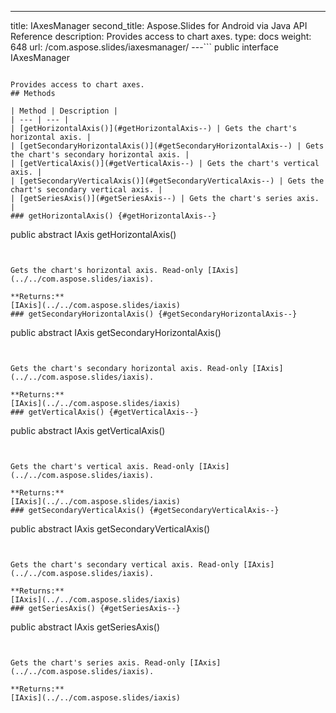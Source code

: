 ---
title: IAxesManager
second_title: Aspose.Slides for Android via Java API Reference
description: Provides access to chart axes.
type: docs
weight: 648
url: /com.aspose.slides/iaxesmanager/
---```
public interface IAxesManager
```

Provides access to chart axes.
## Methods

| Method | Description |
| --- | --- |
| [getHorizontalAxis()](#getHorizontalAxis--) | Gets the chart's horizontal axis. |
| [getSecondaryHorizontalAxis()](#getSecondaryHorizontalAxis--) | Gets the chart's secondary horizontal axis. |
| [getVerticalAxis()](#getVerticalAxis--) | Gets the chart's vertical axis. |
| [getSecondaryVerticalAxis()](#getSecondaryVerticalAxis--) | Gets the chart's secondary vertical axis. |
| [getSeriesAxis()](#getSeriesAxis--) | Gets the chart's series axis. |
### getHorizontalAxis() {#getHorizontalAxis--}
```
public abstract IAxis getHorizontalAxis()
```


Gets the chart's horizontal axis. Read-only [IAxis](../../com.aspose.slides/iaxis).

**Returns:**
[IAxis](../../com.aspose.slides/iaxis)
### getSecondaryHorizontalAxis() {#getSecondaryHorizontalAxis--}
```
public abstract IAxis getSecondaryHorizontalAxis()
```


Gets the chart's secondary horizontal axis. Read-only [IAxis](../../com.aspose.slides/iaxis).

**Returns:**
[IAxis](../../com.aspose.slides/iaxis)
### getVerticalAxis() {#getVerticalAxis--}
```
public abstract IAxis getVerticalAxis()
```


Gets the chart's vertical axis. Read-only [IAxis](../../com.aspose.slides/iaxis).

**Returns:**
[IAxis](../../com.aspose.slides/iaxis)
### getSecondaryVerticalAxis() {#getSecondaryVerticalAxis--}
```
public abstract IAxis getSecondaryVerticalAxis()
```


Gets the chart's secondary vertical axis. Read-only [IAxis](../../com.aspose.slides/iaxis).

**Returns:**
[IAxis](../../com.aspose.slides/iaxis)
### getSeriesAxis() {#getSeriesAxis--}
```
public abstract IAxis getSeriesAxis()
```


Gets the chart's series axis. Read-only [IAxis](../../com.aspose.slides/iaxis).

**Returns:**
[IAxis](../../com.aspose.slides/iaxis)
